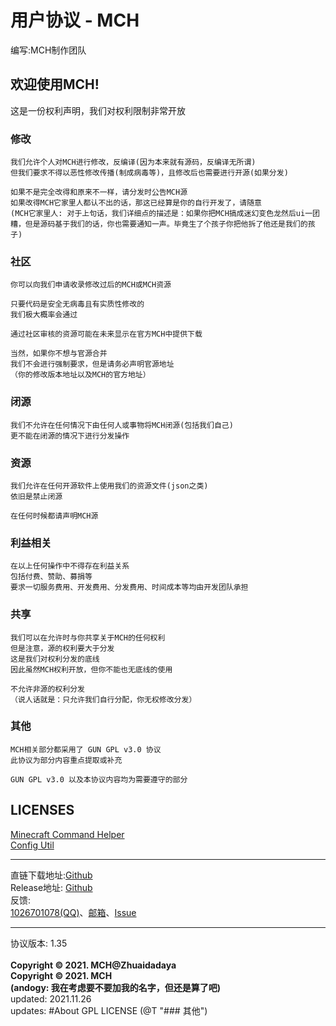 # 用户协议 - MCH
编写:MCH制作团队<br>

## 欢迎使用MCH!
这是一份权利声明，我们对权利限制非常开放

### 修改
```
我们允许个人对MCH进行修改，反编译(因为本来就有源码，反编译无所谓)
但我们要求不得以恶性修改传播(制成病毒等)，且修改后也需要进行开源(如果分发)

如果不是完全改得和原来不一样，请分发时公告MCH源
如果改得MCH它家里人都认不出的话，那这已经算是你的自行开发了，请随意
(MCH它家里人: 对于上句话，我们详细点的描述是：如果你把MCH搞成迷幻变色龙然后ui一团糟，但是源码基于我们的话，你也需要通知一声。毕竟生了个孩子你把他拆了他还是我们的孩子)
```

### 社区
```
你可以向我们申请收录修改过后的MCH或MCH资源

只要代码是安全无病毒且有实质性修改的
我们极大概率会通过

通过社区审核的资源可能在未来显示在官方MCH中提供下载

当然，如果你不想与官源合并
我们不会进行强制要求，但是请务必声明官源地址
（你的修改版本地址以及MCH的官方地址）
```

### 闭源
```
我们不允许在任何情况下由任何人或事物将MCH闭源(包括我们自己)
更不能在闭源的情况下进行分发操作
```

### 资源
```
我们允许在任何开源软件上使用我们的资源文件(json之类)
依旧是禁止闭源

在任何时候都请声明MCH源
```

### 利益相关
```
在以上任何操作中不得存在利益关系
包括付费、赞助、募捐等
要求一切服务费用、开发费用、分发费用、时间成本等均由开发团队承担
```

### 共享
```
我们可以在允许时与你共享关于MCH的任何权利
但是注意，源的权利要大于分发
这是我们对权利分发的底线
因此虽然MCH权利开放，但你不能也无底线的使用

不允许非源的权利分发
（说人话就是：只允许我们自行分配，你无权修改分发）
```

### 其他
```
MCH相关部分都采用了 GUN GPL v3.0 协议
此协议为部分内容重点提取或补充

GUN GPL v3.0 以及本协议内容均为需要遵守的部分
```

## LICENSES
[Minecraft Command Helper](https://github.com/zhuaidadaya/MCH/blob/main/LICENSE)</br>
[Config Util](https://github.com/zhuaidadaya/ConfigUtil/blob/main/LICENSE)

<hr>

直链下载地址:[Github](https://raw.githubusercontent.com/andogy/MCH/main/Public/MCH.jar)<br>
Release地址: [Github](https://github.com/zhuaidadaya/MCH/releases)<br>
反馈:<br>
[1026701078(QQ)](https://jq.qq.com/?_wv=1027&amp;k=xBFSpkKr)、[邮箱](mailto:1501917367@qq.com)、[Issue](https://github.com/zhuaidadaya/MCH/issues)
<hr>
协议版本: 1.35<br>
<br>
<b>
Copyright © 2021. MCH@Zhuaidadaya<br>
Copyright © 2021. MCH<br>
(andogy: 我在考虑要不要加我的名字，但还是算了吧)
</b>
<br>
updated: 2021.11.26 <br>
updates: #About GPL LICENSE (@T "### 其他")

